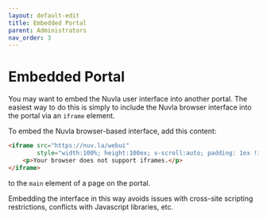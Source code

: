 ```yaml
---
layout: default-edit
title: Embedded Portal
parent: Administrators
nav_order: 3
---
```


Embedded Portal
===============

You may want to embed the Nuvla user interface into another portal.
The easiest way to do this is simply to include the Nuvla browser
interface into the portal via an `iframe` element. 

To embed the Nuvla browser-based interface, add this content:

```html
<iframe src="https://nuv.la/webui"
        style="width:100%; height:100ex; v-scroll:auto; padding: 1ex !important; margin: 0 !important">
    <p>Your browser does not support iframes.</p>
</iframe>
```

to the `main` element of a page on the portal.

Embedding the interface in this way avoids issues with cross-site
scripting restrictions, conflicts with Javascript libraries, etc.
